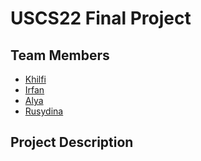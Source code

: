 # USCS22 Final Project

## Team Members
- [Khilfi](https://github.com/KhilfiKhairulAmin)
- [Irfan](https://github.com/iZERITH)
- [Alya]()
- [Rusydina]()

## Project Description
